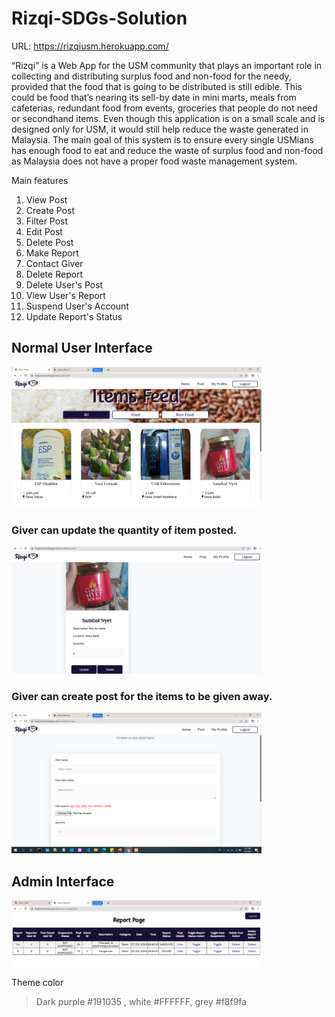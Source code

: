 # Rizqi-SDGs-Solution
URL: https://rizqiusm.herokuapp.com/

“Rizqi” is a Web App for the USM community that plays an important role in collecting and distributing surplus food and non-food for the needy, provided that the food that is going to be distributed is still edible. This could be food that’s nearing its sell-by date in mini marts, meals from cafeterias, redundant food from events, groceries that people do not need or secondhand items. Even though this application is on a small scale and is designed only for USM, it would still help reduce the waste generated in Malaysia. The main goal of this system is to ensure every single USMians has enough food to eat and reduce the waste of surplus food and non-food as Malaysia does not have a proper food waste management system.

Main features
1. View Post
2. Create Post
3. Filter Post
4. Edit Post
5. Delete Post
6. Make Report
7. Contact Giver
8. Delete Report
9. Delete User's Post
10. View User's Report
11. Suspend User's Account
12. Update Report's Status

## Normal User Interface
<img src = "screenshots/feed.png" width=400 >

### Giver can update the quantity of item posted.
<img src = "screenshots/profile.png" width=400 >

### Giver can create post for the items to be given away.
<img src = "screenshots/createpost.png" width=400 >

## Admin Interface
<img src = "screenshots/report.jpg" width=400 >

Theme color
> Dark purple #191035 , white #FFFFFF, grey #f8f9fa
